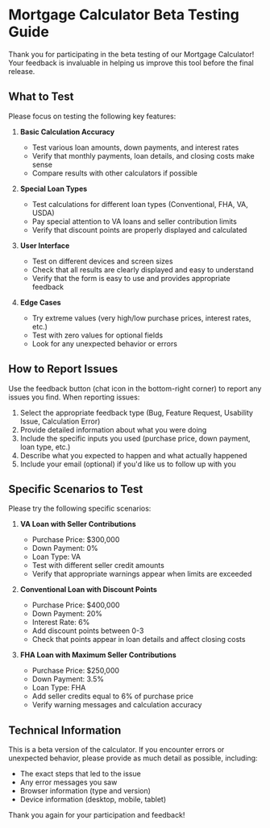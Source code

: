 # Mortgage Calculator Beta Testing Guide

Thank you for participating in the beta testing of our Mortgage Calculator! Your feedback is invaluable in helping us improve this tool before the final release.

## What to Test

Please focus on testing the following key features:

1. **Basic Calculation Accuracy**
   - Test various loan amounts, down payments, and interest rates
   - Verify that monthly payments, loan details, and closing costs make sense
   - Compare results with other calculators if possible

2. **Special Loan Types**
   - Test calculations for different loan types (Conventional, FHA, VA, USDA)
   - Pay special attention to VA loans and seller contribution limits
   - Verify that discount points are properly displayed and calculated

3. **User Interface**
   - Test on different devices and screen sizes
   - Check that all results are clearly displayed and easy to understand
   - Verify that the form is easy to use and provides appropriate feedback

4. **Edge Cases**
   - Try extreme values (very high/low purchase prices, interest rates, etc.)
   - Test with zero values for optional fields
   - Look for any unexpected behavior or errors

## How to Report Issues

Use the feedback button (chat icon in the bottom-right corner) to report any issues you find. When reporting issues:

1. Select the appropriate feedback type (Bug, Feature Request, Usability Issue, Calculation Error)
2. Provide detailed information about what you were doing
3. Include the specific inputs you used (purchase price, down payment, loan type, etc.)
4. Describe what you expected to happen and what actually happened
5. Include your email (optional) if you'd like us to follow up with you

## Specific Scenarios to Test

Please try the following specific scenarios:

1. **VA Loan with Seller Contributions**
   - Purchase Price: $300,000
   - Down Payment: 0%
   - Loan Type: VA
   - Test with different seller credit amounts
   - Verify that appropriate warnings appear when limits are exceeded

2. **Conventional Loan with Discount Points**
   - Purchase Price: $400,000
   - Down Payment: 20%
   - Interest Rate: 6%
   - Add discount points between 0-3
   - Check that points appear in loan details and affect closing costs

3. **FHA Loan with Maximum Seller Contributions**
   - Purchase Price: $250,000
   - Down Payment: 3.5%
   - Loan Type: FHA
   - Add seller credits equal to 6% of purchase price
   - Verify warning messages and calculation accuracy

## Technical Information

This is a beta version of the calculator. If you encounter errors or unexpected behavior, please provide as much detail as possible, including:

- The exact steps that led to the issue
- Any error messages you saw
- Browser information (type and version)
- Device information (desktop, mobile, tablet)

Thank you again for your participation and feedback!
